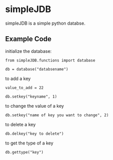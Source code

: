 # simpleJDB

simpleJDB is a simple python databse.

## Example Code

initialize the database:

    from simpleJDB.functions import database

    db = database("databsename")

to add a key

    value_to_add = 22

    db.setkey("keyname", 1)

to change the value of a key

    db.setkey("name of key you want to change", 2)

to delete a key

    db.delkey("key to delete")

to get the type of a key

    db.gettype("key")